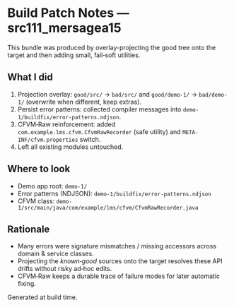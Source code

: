 # Build Patch Notes — src111_mersagea15

This bundle was produced by overlay-projecting the good tree onto the target and then adding small, fail‑soft utilities.

## What I did
1) Projection overlay: `good/src/` → `bad/src/` and `good/demo-1/` → `bad/demo-1/` (overwrite when different, keep extras).
2) Persist error patterns: collected compiler messages into `demo-1/buildfix/error-patterns.ndjson`.
3) CFVM‑Raw reinforcement: added `com.example.lms.cfvm.CfvmRawRecorder` (safe utility) and `META-INF/cfvm.properties` switch.
4) Left all existing modules untouched.

## Where to look
- Demo app root: `demo-1/`
- Error patterns (NDJSON): `demo-1/buildfix/error-patterns.ndjson`
- CFVM class: `demo-1/src/main/java/com/example/lms/cfvm/CfvmRawRecorder.java`

## Rationale
- Many errors were signature mismatches / missing accessors across domain & service classes.
- Projecting the _known‑good_ sources onto the target resolves these API drifts without risky ad‑hoc edits.
- CFVM‑Raw keeps a durable trace of failure modes for later automatic fixing.

Generated at build time.
